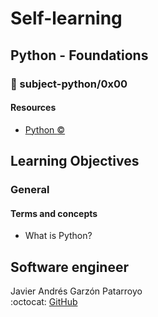 # Self-learning
## Python - Foundations
### :open_file_folder: subject-python/0x00

#### Resources
* [Python :copyright:](https://www.python.org/)

## Learning Objectives
### General
#### Terms and concepts
* What is Python?

## Software engineer
Javier Andrés Garzón Patarroyo  
:octocat: [GitHub](https://github.com/javierandresgp/)

